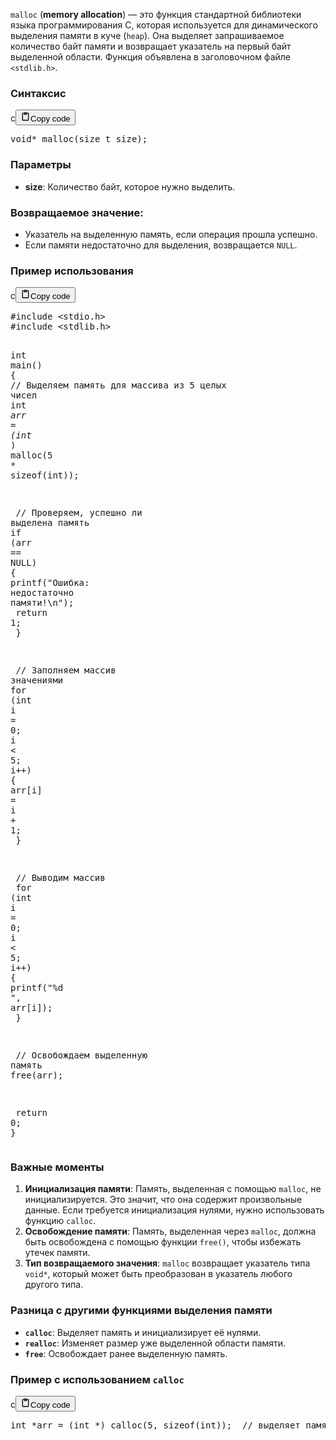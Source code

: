 <p><code>malloc</code> (<strong>memory allocation</strong>) — это функция стандартной библиотеки языка программирования C,
которая используется для динамического выделения памяти в куче (<code>heap</code>).
Она выделяет запрашиваемое количество байт памяти и возвращает указатель на первый байт выделенной области.
Функция объявлена в заголовочном файле <code>&lt;stdlib.h&gt;</code>.</p>
<h3>Синтаксис</h3>
<div class="code_element"><div class="lang_line"><text>c</text><button class="copy_code_button" onclick="CopyCode(this)"><svg style="width: 1.2em;height: 1.2em;" aria-hidden="true" xmlns="http://www.w3.org/2000/svg" fill="none" viewBox="0 0 24 24"><path stroke="currentColor" stroke-linecap="round" stroke-linejoin="round" stroke-width="2" d="M15 4h3a1 1 0 0 1 1 1v15a1 1 0 0 1-1 1H6a1 1 0 0 1-1-1V5a1 1 0 0 1 1-1h3m0 3h6m-5-4v4h4V3h-4Z"/></svg><text class="unselectable">Copy code</text></button></div><div class="code language-c"><div class="highlight"><pre><span></span><span class="kt">void</span><span class="o">*</span><span class="w"> </span><span class="nf">malloc</span><span class="p">(</span><span class="kt">size_t</span><span class="w"> </span><span class="n">size</span><span class="p">);</span>
</pre></div></div></div>

<h3>Параметры</h3>
<ul>
<li><strong>size</strong>: Количество байт, которое нужно выделить.</li>
</ul>
<h3>Возвращаемое значение:</h3>
<ul>
<li>Указатель на выделенную память, если операция прошла успешно.</li>
<li>Если памяти недостаточно для выделения, возвращается <code>NULL</code>.</li>
</ul>
<h3>Пример использования</h3>
<div class="code_element"><div class="lang_line"><text>c</text><button class="copy_code_button" onclick="CopyCode(this)"><svg style="width: 1.2em;height: 1.2em;" aria-hidden="true" xmlns="http://www.w3.org/2000/svg" fill="none" viewBox="0 0 24 24"><path stroke="currentColor" stroke-linecap="round" stroke-linejoin="round" stroke-width="2" d="M15 4h3a1 1 0 0 1 1 1v15a1 1 0 0 1-1 1H6a1 1 0 0 1-1-1V5a1 1 0 0 1 1-1h3m0 3h6m-5-4v4h4V3h-4Z"/></svg><text class="unselectable">Copy code</text></button></div><div class="code language-c"><div class="highlight"><pre><span></span><span class="cp">#include</span><span class="w"> </span><span class="cpf">&lt;stdio.h&gt;</span>
<span class="cp">#include</span><span class="w"> </span><span class="cpf">&lt;stdlib.h&gt;</span>

<span class="kt">int</span><span class="w"> </span><span class="nf">main</span><span class="p">()</span><span class="w"> </span><span class="p">{</span>
<span class="w">    </span><span class="c1">// Выделяем память для массива из 5 целых чисел</span>
<span class="w">    </span><span class="kt">int</span><span class="w"> </span><span class="o">*</span><span class="n">arr</span><span class="w"> </span><span class="o">=</span><span class="w"> </span><span class="p">(</span><span class="kt">int</span><span class="w"> </span><span class="o">*</span><span class="p">)</span><span class="w"> </span><span class="n">malloc</span><span class="p">(</span><span class="mi">5</span><span class="w"> </span><span class="o">*</span><span class="w"> </span><span class="k">sizeof</span><span class="p">(</span><span class="kt">int</span><span class="p">));</span>

<span class="w">    </span><span class="c1">// Проверяем, успешно ли выделена память</span>
<span class="w">    </span><span class="k">if</span><span class="w"> </span><span class="p">(</span><span class="n">arr</span><span class="w"> </span><span class="o">==</span><span class="w"> </span><span class="nb">NULL</span><span class="p">)</span><span class="w"> </span><span class="p">{</span>
<span class="w">        </span><span class="n">printf</span><span class="p">(</span><span class="s">&quot;Ошибка: недостаточно памяти!</span><span class="se">\n</span><span class="s">&quot;</span><span class="p">);</span>
<span class="w">        </span><span class="k">return</span><span class="w"> </span><span class="mi">1</span><span class="p">;</span>
<span class="w">    </span><span class="p">}</span>

<span class="w">    </span><span class="c1">// Заполняем массив значениями</span>
<span class="w">    </span><span class="k">for</span><span class="w"> </span><span class="p">(</span><span class="kt">int</span><span class="w"> </span><span class="n">i</span><span class="w"> </span><span class="o">=</span><span class="w"> </span><span class="mi">0</span><span class="p">;</span><span class="w"> </span><span class="n">i</span><span class="w"> </span><span class="o">&lt;</span><span class="w"> </span><span class="mi">5</span><span class="p">;</span><span class="w"> </span><span class="n">i</span><span class="o">++</span><span class="p">)</span><span class="w"> </span><span class="p">{</span>
<span class="w">        </span><span class="n">arr</span><span class="p">[</span><span class="n">i</span><span class="p">]</span><span class="w"> </span><span class="o">=</span><span class="w"> </span><span class="n">i</span><span class="w"> </span><span class="o">+</span><span class="w"> </span><span class="mi">1</span><span class="p">;</span>
<span class="w">    </span><span class="p">}</span>

<span class="w">    </span><span class="c1">// Выводим массив</span>
<span class="w">    </span><span class="k">for</span><span class="w"> </span><span class="p">(</span><span class="kt">int</span><span class="w"> </span><span class="n">i</span><span class="w"> </span><span class="o">=</span><span class="w"> </span><span class="mi">0</span><span class="p">;</span><span class="w"> </span><span class="n">i</span><span class="w"> </span><span class="o">&lt;</span><span class="w"> </span><span class="mi">5</span><span class="p">;</span><span class="w"> </span><span class="n">i</span><span class="o">++</span><span class="p">)</span><span class="w"> </span><span class="p">{</span>
<span class="w">        </span><span class="n">printf</span><span class="p">(</span><span class="s">&quot;%d &quot;</span><span class="p">,</span><span class="w"> </span><span class="n">arr</span><span class="p">[</span><span class="n">i</span><span class="p">]);</span>
<span class="w">    </span><span class="p">}</span>

<span class="w">    </span><span class="c1">// Освобождаем выделенную память</span>
<span class="w">    </span><span class="n">free</span><span class="p">(</span><span class="n">arr</span><span class="p">);</span>

<span class="w">    </span><span class="k">return</span><span class="w"> </span><span class="mi">0</span><span class="p">;</span>
<span class="p">}</span>
</pre></div></div></div>

<h3>Важные моменты</h3>
<ol>
<li><strong>Инициализация памяти</strong>: Память, выделенная с помощью <code>malloc</code>, не инициализируется.
Это значит, что она содержит произвольные данные. Если требуется инициализация нулями, нужно использовать функцию <code>calloc</code>.</li>
<li><strong>Освобождение памяти</strong>: Память, выделенная через <code>malloc</code>, должна быть освобождена с помощью функции <code>free()</code>,
чтобы избежать утечек памяти.</li>
<li><strong>Тип возвращаемого значения</strong>: <code>malloc</code> возвращает указатель типа <code>void*</code>,
который может быть преобразован в указатель любого другого типа.</li>
</ol>
<h3>Разница с другими функциями выделения памяти</h3>
<ul>
<li><strong><code>calloc</code></strong>: Выделяет память и инициализирует её нулями.</li>
<li><strong><code>realloc</code></strong>: Изменяет размер уже выделенной области памяти.</li>
<li><strong><code>free</code></strong>: Освобождает ранее выделенную память.</li>
</ul>
<h3>Пример с использованием <code>calloc</code></h3>
<div class="code_element"><div class="lang_line"><text>c</text><button class="copy_code_button" onclick="CopyCode(this)"><svg style="width: 1.2em;height: 1.2em;" aria-hidden="true" xmlns="http://www.w3.org/2000/svg" fill="none" viewBox="0 0 24 24"><path stroke="currentColor" stroke-linecap="round" stroke-linejoin="round" stroke-width="2" d="M15 4h3a1 1 0 0 1 1 1v15a1 1 0 0 1-1 1H6a1 1 0 0 1-1-1V5a1 1 0 0 1 1-1h3m0 3h6m-5-4v4h4V3h-4Z"/></svg><text class="unselectable">Copy code</text></button></div><div class="code language-c"><div class="highlight"><pre><span></span><span class="kt">int</span><span class="w"> </span><span class="o">*</span><span class="n">arr</span><span class="w"> </span><span class="o">=</span><span class="w"> </span><span class="p">(</span><span class="kt">int</span><span class="w"> </span><span class="o">*</span><span class="p">)</span><span class="w"> </span><span class="n">calloc</span><span class="p">(</span><span class="mi">5</span><span class="p">,</span><span class="w"> </span><span class="k">sizeof</span><span class="p">(</span><span class="kt">int</span><span class="p">));</span><span class="w">  </span><span class="c1">// выделяет память для 5 элементов и заполняет её нулями</span>
</pre></div></div></div>